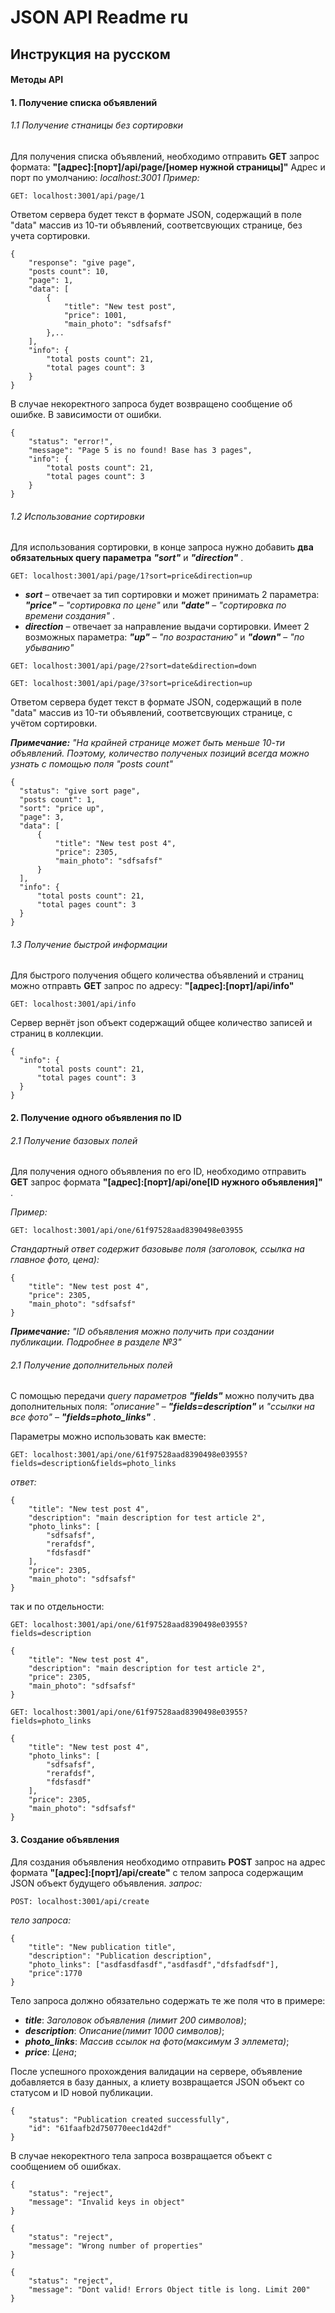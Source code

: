 # JSON API Readme ru
## Инструкция на русском

#### Методы API

#### 1. Получение списка объявлений
  ###### 1.1 Получение стнаницы без сортировки
Для получения списка объявлений, необходимо отправить __GET__ запрос формата:
__"[адрес]:[порт]/api/page/[номер нужной страницы]"__
Адрес и порт по умолчанию: _localhost:3001_
_Пример:_
```
GET: localhost:3001/api/page/1
```
Ответом сервера будет текст в формате JSON, содержащий в поле "data" массив из 10-ти объявлений, соответсвующих странице, без учета сортировки.

```
{
    "response": "give page",
    "posts count": 10,
    "page": 1,
    "data": [
        {
            "title": "New test post",
            "price": 1001,
            "main_photo": "sdfsafsf"
        },..    
    ],
    "info": {
        "total posts count": 21,
        "total pages count": 3
    }
}
```

В случае некоректного запроса будет возвращено сообщение об ошибке. В зависимости от ошибки.
```
{
    "status": "error!",
    "message": "Page 5 is no found! Base has 3 pages",
    "info": {
        "total posts count": 21,
        "total pages count": 3
    }
}
```

  ###### 1.2 Использование сортировки

Для использования сортировки, в конце запроса нужно добавить __два обязательных query параметра__ ___"sort"___ и ___"direction"___ .
```
GET: localhost:3001/api/page/1?sort=price&direction=up
```
  * ___sort___ – отвечает за тип сортировки и может принимать 2 параметра: ___"price"___ – _"сортировка по цене"_ или ___"date"___ – _"сортировка по времени создания"_ .
  * ___direction___ – отвечает за направление выдачи сортировки. Имеет 2 возможных параметра: ___"up"___ – _"по возрастанию"_ и  ___"down"___ – _"по убыванию"_

  ```
  GET: localhost:3001/api/page/2?sort=date&direction=down

  GET: localhost:3001/api/page/3?sort=price&direction=up
  ```
  Ответом сервера будет текст в формате JSON, содержащий в поле "data" массив из 10-ти объявлений, соответсвующих странице, с учётом сортировки.

  ___Примечание:___
    _"На крайней странице может быть меньше 10-ти объявлений. Поэтому, количество полученых позиций всегда можно узнать с помощью поля "posts count"_

  ```
  {
    "status": "give sort page",
    "posts count": 1,
    "sort": "price up",
    "page": 3,
    "data": [
        {
            "title": "New test post 4",
            "price": 2305,
            "main_photo": "sdfsafsf"
        }
    ],
    "info": {
        "total posts count": 21,
        "total pages count": 3
    }
}
  ```

  ###### 1.3 Получение быстрой информации

  Для быстрого получения общего количества объявлений и страниц можно отправть __GET__ запрос по адресу: __"[адрес]:[порт]/api/info"__
  ```
  GET: localhost:3001/api/info
  ```
  Сервер вернёт json объект содержащий общее количество записей и страниц в коллекции.

  ```
  {
    "info": {
        "total posts count": 21,
        "total pages count": 3
    }
  }
  ```
#### 2. Получение одного объявления по ID

###### 2.1 Получение базовых полей

Для получения одного объявления по его ID, необходимо отправить __GET__ запрос формата __"[адрес]:[порт]/api/one[ID нужного объявления]"__ .

_Пример:_
```
GET: localhost:3001/api/one/61f97528aad8390498e03955
```
_Стандартный ответ содержит базовыве поля (заголовок, ссылка на главное фото, цена):_

```
{
    "title": "New test post 4",
    "price": 2305,
    "main_photo": "sdfsafsf"
}
```

___Примечание:___
    _"ID объявления можно получить при создании публикации. Подробнее в разделе №3"_

###### 2.1 Получение дополнительных полей

С помощью передачи _query параметров_ ___"fields"___ можно получить два дополнительных поля: _"описание"_ – ___"fields=description"___ и _"ссылки на все фото"_ – ___"fields=photo_links"___ .

Параметры можно использовать как вместе:
```
GET: localhost:3001/api/one/61f97528aad8390498e03955?fields=description&fields=photo_links
```
_ответ:_
```
{
    "title": "New test post 4",
    "description": "main description for test article 2",
    "photo_links": [
        "sdfsafsf",
        "rerafdsf",
        "fdsfasdf"
    ],
    "price": 2305,
    "main_photo": "sdfsafsf"
}
```
так и по отдельности:
```
GET: localhost:3001/api/one/61f97528aad8390498e03955?fields=description
```
```
{
    "title": "New test post 4",
    "description": "main description for test article 2",
    "price": 2305,
    "main_photo": "sdfsafsf"
}
```
```
GET: localhost:3001/api/one/61f97528aad8390498e03955?fields=photo_links
```
```
{
    "title": "New test post 4",
    "photo_links": [
        "sdfsafsf",
        "rerafdsf",
        "fdsfasdf"
    ],
    "price": 2305,
    "main_photo": "sdfsafsf"
}
```
#### 3. Создание объявления

Для создания объявления необходимо отправить __POST__ запрос на адрес формата __"[адрес]:[порт]/api/create"__ с телом запроса содержащим JSON объект будущего объявления.
_запрос:_
```
POST: localhost:3001/api/create
```
_тело запроса:_
```
{
    "title": "New publication title",
    "description": "Publication description",
    "photo_links": ["asdfasdfasdf","asdfasdf","dfsfadfsdf"], 
    "price":1770
}
```
Тело запроса должно обязательно содержать те же поля что в примере:
* ___title___: _Заголовок объявления (лимит 200 символов)_;
* ___description___: _Описание(лимит 1000 символов)_;
* ___photo_links___: _Массив ссылок на фото(максимум 3 эллемета)_;
* ___price___: _Цена_; 

После успешного прохождения валидации на сервере, объявление добавляется в базу данных, а клиету возвращается JSON объект со статусом и ID новой публикации.

```
{
    "status": "Publication created successfully",
    "id": "61faafb2d750770eec1d42df"
}
```
В случае некоректного тела запроса возвращается объект с сообщением об ошибках.

```
{
    "status": "reject",
    "message": "Invalid keys in object"
}
```
```
{
    "status": "reject",
    "message": "Wrong number of properties"
}
```
```
{
    "status": "reject",
    "message": "Dont valid! Errors Object title is long. Limit 200"
}
```